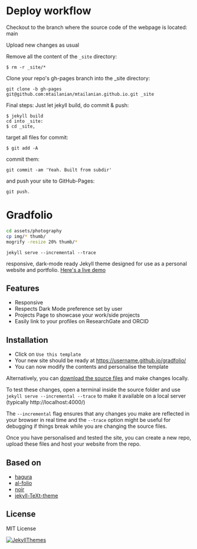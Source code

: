 # Deploy workflow

Checkout to the branch where the source code of the webpage is located: main

Upload new changes as usual

Remove all the content of the `_site` directory:

```
$ rm -r _site/*
```

Clone your repo's gh-pages branch into the _site directory:
```
git clone -b gh-pages git@github.com:mtailanian/mtailanian.github.io.git _site
```

Final steps: Just let jekyll build, do commit & push:
```
$ jekyll build 
cd into _site:
$ cd _site,
```

target all files for commit:
```
$ git add -A
```

commit them:

```
git commit -am 'Yeah. Built from subdir'
```

and push your site to GitHub-Pages:

```
git push.
```


# Gradfolio


```bash
cd assets/photography
cp img/* thumb/
mogrify -resize 20% thumb/*
``` 

`jekyll serve --incremental --trace`



responsive, dark-mode ready Jekyll theme designed for use as a personal website and portfolio. [Here's a live demo](https://jitinnair1.github.io/gradfolio/)

## Features
- Responsive
- Respects Dark Mode preference set by user
- Projects Page to showcase your work/side projects
- Easily link to your profiles on ResearchGate and ORCID

## Installation
* Click on `Use this template`
* Your new site should be ready at https://username.github.io/gradfolio/
* You can now modify the contents and personalise the template

Alternatively, you can [download the source files](https://github.com/jitinnair1/gradfolio/archive/master.zip) and make changes locally. 

To test these changes, open a terminal inside the source folder and use `jekyll serve --incremental --trace` to make it available on a local server (typically http://localhost:4000/)

The `--incremental` flag ensures that any changes you make are reflected in your browser in real time and the `--trace` option might be useful for debugging if things break while you are changing the source files.

Once you have personalised and tested the site, you can create a new repo, upload these files and host your website from the repo.

## Based on
- [hagura](https://github.com/sharu725/hagura)
- [al-folio](https://github.com/alshedivat/al-folio)
- [noir](https://github.com/essentialenemy/noir)
- [jekyll-TeXt-theme](https://github.com/kitian616/jekyll-TeXt-theme)

## License
MIT License

[![JekyllThemes](https://img.shields.io/badge/featured%20on-JekyllThemes-red.svg)](https://jekyll-themes.com)
